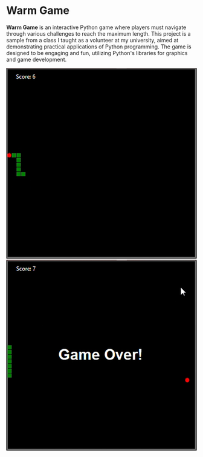 # Warm Game
**Warm Game** is an interactive Python game where players must navigate through various challenges to reach the maximum length. This project is a sample from a class I taught as a volunteer at my university, aimed at demonstrating practical applications of Python programming. The game is designed to be engaging and fun, utilizing Python's libraries for graphics and game development.


![Game Screenshot1](image.png)
![Game Screenshot2](image2.png)
